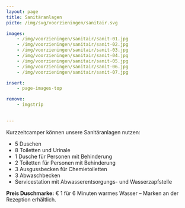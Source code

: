 ```yaml
---
layout: page
title: Sanitäranlagen
picto: /img/svg/voorzieningen/sanitair.svg

images:
    - /img/voorzieningen/sanitair/sanit-01.jpg
    - /img/voorzieningen/sanitair/sanit-02.jpg
    - /img/voorzieningen/sanitair/sanit-03.jpg
    - /img/voorzieningen/sanitair/sanit-04.jpg
    - /img/voorzieningen/sanitair/sanit-05.jpg
    - /img/voorzieningen/sanitair/sanit-06.jpg
    - /img/voorzieningen/sanitair/sanit-07.jpg

insert:
    - page-images-top

remove:
    - imgstrip
    

---
```


Kurzzeitcamper können unsere Sanitäranlagen nutzen:

* 5 Duschen
* 8 Toiletten und Urinale
* 1 Dusche für Personen mit Behinderung
* 2 Toiletten für Personen mit Behinderung
* 3 Ausgussbecken für Chemietoiletten
* 3 Abwaschbecken
* Servicestation mit Abwasserentsorgungs- und Wasserzapfstelle

**Preis Duschmarke:** € 1 für 6 Minuten warmes Wasser – Marken an der Rezeption erhältlich.

